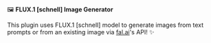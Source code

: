 🖼️ **FLUX.1 [schnell] Image Generator**

This plugin uses FLUX.1 [schnell] model to generate images from text prompts or from an existing image via [fal.ai](https://fal.ai/)'s API! ✨
